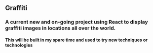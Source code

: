 ## Graffiti 

### A current new and on-going project using React to display graffiti images in locations all over the world.

#### This will be built in my spare time and used to try new techniques or technologies